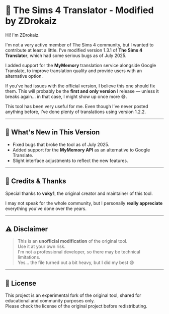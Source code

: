 # 🧩 The Sims 4 Translator - Modified by ZDrokaiz

Hi! I'm ZDrokaiz.

I'm not a very active member of The Sims 4 community, but I wanted to contribute at least a little. I’ve modified version 1.3.1 of **The Sims 4 Translator**, which had some serious bugs as of July 2025.

I added support for the **MyMemory** translation service alongside Google Translate, to improve translation quality and provide users with an alternative option.

If you’ve had issues with the official version, I believe this one should fix them. This will probably be the **first and only version** I release — unless it breaks again... in that case, I might show up once more 😅.

This tool has been very useful for me. Even though I’ve never posted anything before, I’ve done plenty of translations using version 1.2.2.

---

## 🚀 What's New in This Version

- Fixed bugs that broke the tool as of July 2025.
- Added support for the **MyMemory API** as an alternative to Google Translate.
- Slight interface adjustments to reflect the new features.



---

## 🤝 Credits & Thanks

Special thanks to **voky1**, the original creator and maintainer of this tool.

I may not speak for the whole community, but I personally **really appreciate** everything you've done over the years.

---

## ⚠️ Disclaimer

> This is an **unofficial modification** of the original tool.  
> Use it at your own risk.  
> I'm not a professional developer, so there may be technical limitations.  
> Yes... the file turned out a bit heavy, but I did my best 😅

---

## 📜 License

This project is an experimental fork of the original tool, shared for educational and community purposes only.  
Please check the license of the original project before redistributing.

